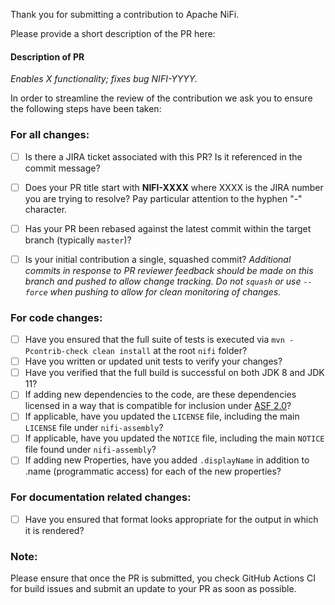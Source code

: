 Thank you for submitting a contribution to Apache NiFi.

Please provide a short description of the PR here:

#### Description of PR

_Enables X functionality; fixes bug NIFI-YYYY._

In order to streamline the review of the contribution we ask you
to ensure the following steps have been taken:

### For all changes:
- [ ] Is there a JIRA ticket associated with this PR? Is it referenced 
     in the commit message?

- [ ] Does your PR title start with **NIFI-XXXX** where XXXX is the JIRA number you are trying to resolve? Pay particular attention to the hyphen "-" character.

- [ ] Has your PR been rebased against the latest commit within the target branch (typically `master`)?

- [ ] Is your initial contribution a single, squashed commit? _Additional commits in response to PR reviewer feedback should be made on this branch and pushed to allow change tracking. Do not `squash` or use `--force` when pushing to allow for clean monitoring of changes._

### For code changes:
- [ ] Have you ensured that the full suite of tests is executed via `mvn -Pcontrib-check clean install` at the root `nifi` folder?
- [ ] Have you written or updated unit tests to verify your changes?
- [ ] Have you verified that the full build is successful on both JDK 8 and JDK 11?
- [ ] If adding new dependencies to the code, are these dependencies licensed in a way that is compatible for inclusion under [ASF 2.0](http://www.apache.org/legal/resolved.html#category-a)? 
- [ ] If applicable, have you updated the `LICENSE` file, including the main `LICENSE` file under `nifi-assembly`?
- [ ] If applicable, have you updated the `NOTICE` file, including the main `NOTICE` file found under `nifi-assembly`?
- [ ] If adding new Properties, have you added `.displayName` in addition to .name (programmatic access) for each of the new properties?

### For documentation related changes:
- [ ] Have you ensured that format looks appropriate for the output in which it is rendered?

### Note:
Please ensure that once the PR is submitted, you check GitHub Actions CI for build issues and submit an update to your PR as soon as possible.
